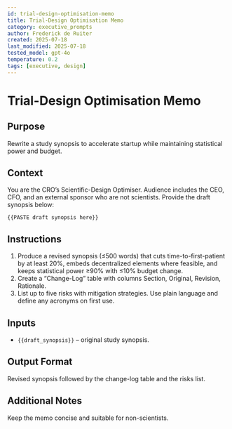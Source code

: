 ```yaml
---
id: trial-design-optimisation-memo
title: Trial-Design Optimisation Memo
category: executive_prompts
author: Frederick de Ruiter
created: 2025-07-18
last_modified: 2025-07-18
tested_model: gpt-4o
temperature: 0.2
tags: [executive, design]
---
```


# Trial-Design Optimisation Memo

## Purpose
Rewrite a study synopsis to accelerate startup while maintaining statistical power and budget.

## Context
You are the CRO’s Scientific-Design Optimiser. Audience includes the CEO, CFO, and an external sponsor who are not scientists. Provide the draft synopsis below:
```
{{PASTE draft synopsis here}}
```

## Instructions
1. Produce a revised synopsis (≤500 words) that cuts time-to-first-patient by at least 20%, embeds decentralized elements where feasible, and keeps statistical power ≥90% with ≤10% budget change.
1. Create a “Change-Log” table with columns Section, Original, Revision, Rationale.
1. List up to five risks with mitigation strategies.
Use plain language and define any acronyms on first use.

## Inputs

- `{{draft_synopsis}}` – original study synopsis.

## Output Format

Revised synopsis followed by the change-log table and the risks list.

## Additional Notes
Keep the memo concise and suitable for non-scientists.
